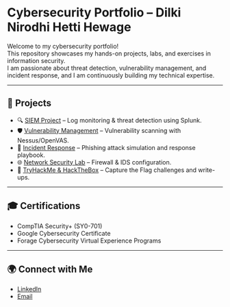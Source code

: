# Cybersecurity Portfolio – Dilki Nirodhi Hetti Hewage

Welcome to my cybersecurity portfolio!  
This repository showcases my hands-on projects, labs, and exercises in information security.  
I am passionate about threat detection, vulnerability management, and incident response, and I am continuously building my technical expertise.

---

## 📌 Projects

- 🔍 [SIEM Project](./SIEM-Project) – Log monitoring & threat detection using Splunk.
- 🛡 [Vulnerability Management](./Vulnerability-Management) – Vulnerability scanning with Nessus/OpenVAS.
- 🚨 [Incident Response](./Incident-Response) – Phishing attack simulation and response playbook.
- 🌐 [Network Security Lab](./Network-Security-Lab) – Firewall & IDS configuration.
- 🎯 [TryHackMe & HackTheBox](./TryHackMe-HackTheBox) – Capture the Flag challenges and write-ups.

---

## 🎓 Certifications
- CompTIA Security+ (SY0-701)
- Google Cybersecurity Certificate
- Forage Cybersecurity Virtual Experience Programs

---

## 🌍 Connect with Me
- [LinkedIn](your-linkedin-url)
- [Email](mailto:your-email@example.com)

